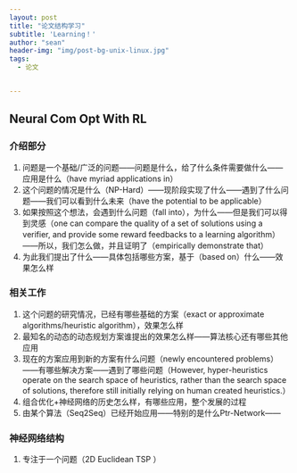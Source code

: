 ```yaml
---
layout: post
title: "论文结构学习"
subtitle: 'Learning！'
author: "sean"
header-img: "img/post-bg-unix-linux.jpg"
tags:
  - 论文


---
```




## Neural Com Opt With RL

### 介绍部分

1. 问题是一个基础/广泛的问题——问题是什么，给了什么条件需要做什么——应用是什么（have myriad applications in）
2. 这个问题的情况是什么（NP-Hard）——现阶段实现了什么——遇到了什么问题——我们可以看到什么未来（have the potential to be applicable）
3. 如果按照这个想法，会遇到什么问题（fall into），为什么——但是我们可以得到灵感（one can compare the quality of a set of solutions using a verifier, and provide some reward feedbacks to a learning algorithm）——所以，我们怎么做，并且证明了（empirically demonstrate that）
4. 为此我们提出了什么——具体包括哪些方案，基于（based on）什么——效果怎么样

### 相关工作

1. 这个问题的研究情况，已经有哪些基础的方案（exact or approximate algorithms/heuristic algorithm），效果怎么样
2. 最知名的动态的动态规划方案谁提出的效果怎么样——算法核心还有哪些其他应用
3. 现在的方案应用到新的方案有什么问题（newly encountered problems）——有哪些解决方案——遇到了哪些问题（However, hyper-heuristics operate on the search space of heuristics, rather than the search space of solutions, therefore still initially relying on human created heuristics.）
4. 组合优化+神经网络的历史怎么样，有哪些应用，整个发展的过程
5. 由某个算法（Seq2Seq）已经开始应用——特别的是什么Ptr-Network——

### 神经网络结构

1. 专注于一个问题（2D Euclidean TSP ）

